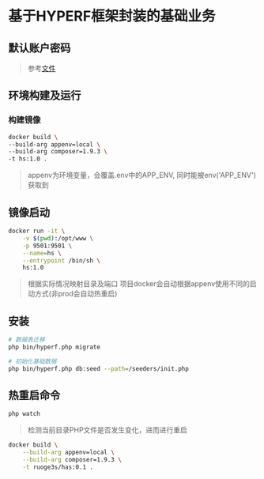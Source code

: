 # 基于HYPERF框架封装的基础业务

## 默认账户密码

> 参考[文件](migrations/2019_12_25_110121_create_users_table.php)

## 环境构建及运行

### 构建镜像
```bash
docker build \
--build-arg appenv=local \
--build-arg composer=1.9.3 \
-t hs:1.0 .
```
> appenv为环境变量，会覆盖.env中的APP_ENV, 同时能被env('APP_ENV')获取到

## 镜像启动

```bash
docker run -it \
    -v $(pwd):/opt/www \
    -p 9501:9501 \
    --name=hs \
    --entrypoint /bin/sh \
    hs:1.0
```

> 根据实际情况映射目录及端口
> 项目docker会自动根据appenv使用不同的启动方式(非prod会自动热重启)

## 安装

```bash
# 数据表迁移
php bin/hyperf.php migrate

# 初始化基础数据
php bin/hyperf.php db:seed --path=/seeders/init.php
```

## 热重启命令

```bash
php watch
```
> 检测当前目录PHP文件是否发生变化，进而进行重启

```bash
docker build \
    --build-arg appenv=local \
    --build-arg composer=1.9.3 \
    -t ruoge3s/has:0.1 .
```